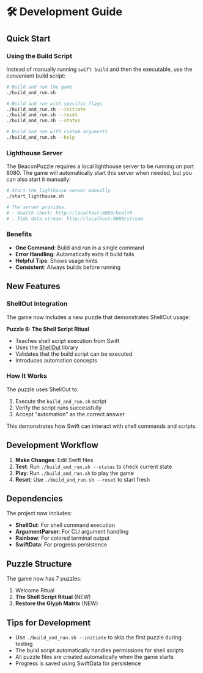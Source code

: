 # 🛠️ Development Guide

## Quick Start

### Using the Build Script

Instead of manually running `swift build` and then the executable, use the convenient build script:

```bash
# Build and run the game
./build_and_run.sh

# Build and run with specific flags
./build_and_run.sh --initiate
./build_and_run.sh --reset
./build_and_run.sh --status

# Build and run with custom arguments
./build_and_run.sh --help
```

### Lighthouse Server

The BeaconPuzzle requires a local lighthouse server to be running on port 8080. The game will automatically start this server when needed, but you can also start it manually:

```bash
# Start the lighthouse server manually
./start_lighthouse.sh

# The server provides:
# - Health check: http://localhost:8080/health
# - Tide data stream: http://localhost:8080/stream
```

### Benefits

- **One Command**: Build and run in a single command
- **Error Handling**: Automatically exits if build fails
- **Helpful Tips**: Shows usage hints
- **Consistent**: Always builds before running

## New Features

### ShellOut Integration

The game now includes a new puzzle that demonstrates ShellOut usage:

**Puzzle 6: The Shell Script Ritual**
- Teaches shell script execution from Swift
- Uses the [ShellOut](https://github.com/JohnSundell/ShellOut) library
- Validates that the build script can be executed
- Introduces automation concepts

### How It Works

The puzzle uses ShellOut to:
1. Execute the `build_and_run.sh` script
2. Verify the script runs successfully
3. Accept "automation" as the correct answer

This demonstrates how Swift can interact with shell commands and scripts.

## Development Workflow

1. **Make Changes**: Edit Swift files
2. **Test**: Run `./build_and_run.sh --status` to check current state
3. **Play**: Run `./build_and_run.sh` to play the game
4. **Reset**: Use `./build_and_run.sh --reset` to start fresh

## Dependencies

The project now includes:
- **ShellOut**: For shell command execution
- **ArgumentParser**: For CLI argument handling
- **Rainbow**: For colored terminal output
- **SwiftData**: For progress persistence

## Puzzle Structure

The game now has 7 puzzles:
1. Welcome Ritual
2. **The Shell Script Ritual** (NEW)
3. **Restore the Glyph Matrix** (NEW)

## Tips for Development

- Use `./build_and_run.sh --initiate` to skip the first puzzle during testing
- The build script automatically handles permissions for shell scripts
- All puzzle files are created automatically when the game starts
- Progress is saved using SwiftData for persistence 